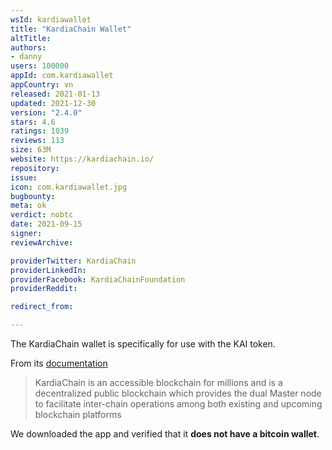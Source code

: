 ```yaml
---
wsId: kardiawallet
title: "KardiaChain Wallet"
altTitle: 
authors:
- danny
users: 100000
appId: com.kardiawallet
appCountry: vn
released: 2021-01-13
updated: 2021-12-30
version: "2.4.0"
stars: 4.6
ratings: 1039
reviews: 113
size: 63M
website: https://kardiachain.io/
repository: 
issue: 
icon: com.kardiawallet.jpg
bugbounty: 
meta: ok
verdict: nobtc
date: 2021-09-15
signer: 
reviewArchive:

providerTwitter: KardiaChain
providerLinkedIn: 
providerFacebook: KardiaChainFoundation
providerReddit: 

redirect_from:

---
```


The KardiaChain wallet is specifically for use with the KAI token. 

From its [documentation](https://docs.kardiachain.io/docs/)

>KardiaChain is an accessible blockchain for millions and is a decentralized public blockchain which provides the dual Master node to facilitate inter-chain operations among both existing and upcoming blockchain platforms

We downloaded the app and verified that it **does not have a bitcoin wallet**. 

